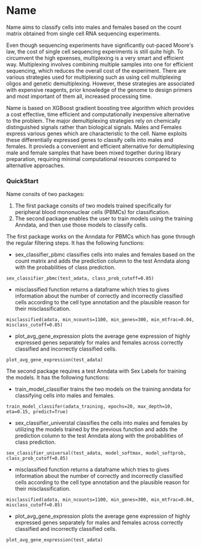 # Name

Name aims to classify cells into males and females based on the count matrix obtained from single cell RNA sequencing experiments.

Even though sequencing experiments have significantly out-paced Moore's law, the cost of single cell sequencing experiments is still quite high.
To circumvent the high epxenses, multiplexing is a very smart and efficient way. 
Multiplexing involves combining multiple samples into one for efficient sequencing, which reduces the overall cost of the experiment.
There are various strategies used for multiplexing such as using cell multiplexing oligos and genetic demultiplexing. However, these strategies are associated with expensive reagents, prior knowledge of the genome to design primers and most important of them all, increased processing time.

Name is based on XGBoost gradient boosting tree algorithm which provides a cost effective, time efficient and computationally inexpensive alternative to the problem. 
The major demultiplexing strategies rely on chemically distinguished signals rather than biological signals.
Males and Females express various genes which are characteristic to the cell. Name exploits these differentially expressed genes to classify cells into males and females. It provieds a convenient and efficient alternative for demultiplexing male and female samples that have been mixed together during library preparation, requiring minimal computational resources compared to alternative approaches.


### QuickStart
Name consits of two packages:
1. The first package consits of two models trained specifically for peripheral blood mononuclear cells (PBMCs) for classification. 
2. The second package enables the user to train models using the training Anndata, and then use those models to classify cells.

The first package works on the Anndata for PBMCs which has gone through the regular filtering steps. It has the following functions:
- sex_classifier_pbmc classifies cells into males and females based on the count matrix and adds the prediction column to the test Anndata along with the probabilities of class prediction.
```
sex_classifier_pbmc(test_adata, class_prob_cutoff=0.85)
```
- misclassified function returns a dataframe which tries to gives information about the number of correctly and incorrectly classified cells according to the cell type annotation and the plausible reason for their misclassification.
```
misclassified(adata, min_ncounts=1100, min_genes=300, min_mtfrac=0.04, misclass_cutoff=0.85)
```
- plot_avg_gene_expression plots the average gene expression of highly expressed genes separately for males and females across correctly classified and incorrectly classified cells.
```
plot_avg_gene_expression(test_adata) 
``` 

The second package requires a test Anndata with Sex Labels for training the models. It has the following functions:
- train_model_classifier trains the two models on the training anndata for classifying cells into males and females.
```
train_model_classifer(adata_training, epochs=20, max_depth=10, eta=0.15, predict=True)
```
- sex_classifier_universtal classifies the cells into males and females by utilizing the models trained by the previous function and adds the prediction column to the test Anndata along with the probabilities of class prediction.
```
sex_classifier_universal(test_adata, model_softmax, model_softprob, class_prob_cutoff=0.85)
```

- misclassified function returns a dataframe which tries to gives information about the number of correctly and incorrectly classified cells according to the cell type annotation and the plausible reason for their misclassification.
```
misclassified(adata, min_ncounts=1100, min_genes=300, min_mtfrac=0.04, misclass_cutoff=0.85)
```
- plot_avg_gene_expression plots the average gene expression of highly expressed genes separately for males and females across correctly classified and incorrectly classified cells.
```
plot_avg_gene_expression(test_adata) 
``` 


